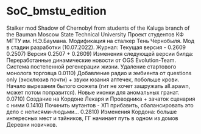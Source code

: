 # SoC_bmstu_edition
Stalker mod Shadow of Chernobyl from students of the Kaluga branch of the Bauman Moscow State Technical University
Проект студентов КФ МГТУ им. Н.Э.Баумана. Модификация на сталкер Тень Чернобыля. Мод в стадии разработки (10.07.2022).
Журнал:
Текущая версия - 0.2609
0.2507) Версия 0.2507 +
0.2609) Изменения следующей версии билда: Переработанные динамические новости от OGS Evolution-Team. Система постепенной регенерации жизни. Удаление стартового монолога торговца
0.0110) Добавление радио и эмбиента от questions only (эксклюзив почти) + звуки юзания аптечек, побольше крови. Начало вырезания былого сюжета (гит не хочет зашружать all.apawn, может потом поправится). Новые иконки для аномальных гранат.
0.0710) Создание на Кордоне Лекаря и Проводника + зачаток сценария с ними
0.1410) Починить мутантов - ХП прибавить, сбалансировать это дело с неписями-людьми...
0.2810) Изменения Кордона: больше интересных мест и тайников, ГГ начинает путь в одном из домов Деревни новичков.
